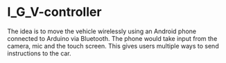 # I_G_V-controller
The idea is to move the vehicle wirelessly using an Android phone connected to Arduino via  Bluetooth. The phone would take input from the camera, mic and the touch screen. This gives users multiple  ways to send instructions to the car.
